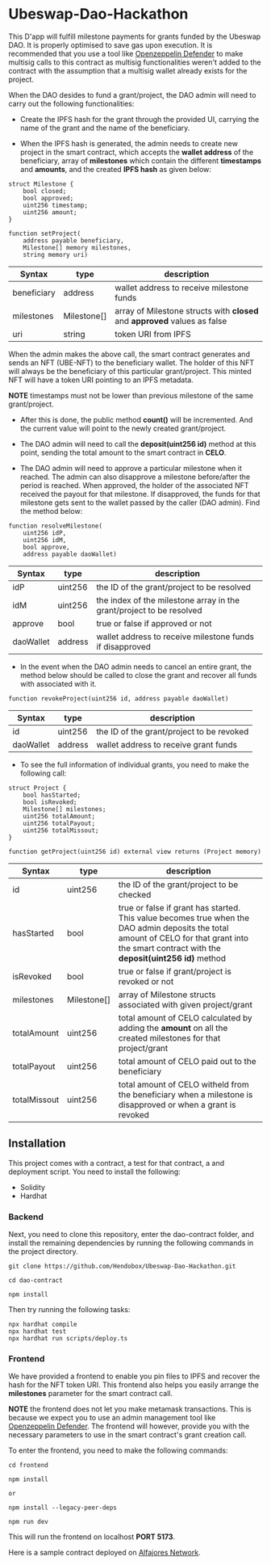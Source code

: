 # Ubeswap-Dao-Hackathon

This D'app will fulfill milestone payments for grants funded by the Ubeswap DAO. It is properly optimised to save gas upon execution. It is recommended that you use a tool like [Openzeppelin Defender](https://defender.openzeppelin.com/) to make multisig calls to this contract as multisig functionalities weren't added to the contract with the assumption that a multisig wallet already exists for the project.

When the DAO desides to fund a grant/project, the DAO admin will need to carry out the following functionalities:

- Create the IPFS hash for the grant through the provided UI, carrying the name of the grant and the name of the beneficiary.

- When the IPFS hash is generated, the admin needs to create new project in the smart contract, which accepts the **wallet address** of the beneficiary, array of **milestones** which contain the different **timestamps** and **amounts**, and the created **IPFS hash** as given below:

```
struct Milestone {
    bool closed;
    bool approved;
    uint256 timestamp;
    uint256 amount;
}

function setProject(
    address payable beneficiary,
    Milestone[] memory milestones,
    string memory uri)
```

| Syntax      | type        | description                                                                 |
| ----------- | ----------- | --------------------------------------------------------------------------- |
| beneficiary | address     | wallet address to receive milestone funds                                   |
| milestones  | Milestone[] | array of Milestone structs with **closed** and **approved** values as false |
| uri         | string      | token URI from IPFS                                                         |

When the admin makes the above call, the smart contract generates and sends an NFT (UBE-NFT) to the beneficiary wallet. The holder of this NFT will always be the beneficiary of this particular grant/project. This minted NFT will have a token URI pointing to an IPFS metadata.

**NOTE** timestamps must not be lower than previous milestone of the same grant/project.

- After this is done, the public method **count()** will be incremented. And the current value will point to the newly created grant/project.

- The DAO admin will need to call the **deposit(uint256 id)** method at this point, sending the total amount to the smart contract in **CELO**.

- The DAO admin will need to approve a particular milestone when it reached. The admin can also disapprove a milestone before/after the period is reached. When approved, the holder of the associated NFT received the payout for that milestone. If disapproved, the funds for that milestone gets sent to the wallet passed by the caller (DAO admin). Find the method below:

```
function resolveMilestone(
    uint256 idP,
    uint256 idM,
    bool approve,
    address payable daoWallet)
```

| Syntax    | type    | description                                                          |
| --------- | ------- | -------------------------------------------------------------------- |
| idP       | uint256 | the ID of the grant/project to be resolved                           |
| idM       | uint256 | the index of the milestone array in the grant/project to be resolved |
| approve   | bool    | true or false if approved or not                                     |
| daoWallet | address | wallet address to receive milestone funds if disapproved             |

- In the event when the DAO admin needs to cancel an entire grant, the method below should be called to close the grant and recover all funds with associated with it.

```
function revokeProject(uint256 id, address payable daoWallet)
```

| Syntax    | type    | description                               |
| --------- | ------- | ----------------------------------------- |
| id        | uint256 | the ID of the grant/project to be revoked |
| daoWallet | address | wallet address to receive grant funds     |

- To see the full information of individual grants, you need to make the following call:

```
struct Project {
    bool hasStarted;
    bool isRevoked;
    Milestone[] milestones;
    uint256 totalAmount;
    uint256 totalPayout;
    uint256 totalMissout;
}

function getProject(uint256 id) external view returns (Project memory)
```

| Syntax       | type        | description                                                                                                                                                                                     |
| ------------ | ----------- | ----------------------------------------------------------------------------------------------------------------------------------------------------------------------------------------------- |
| id           | uint256     | the ID of the grant/project to be checked                                                                                                                                                       |
| hasStarted   | bool        | true or false if grant has started. This value becomes true when the DAO admin deposits the total amount of CELO for that grant into the smart contract with the **deposit(uint256 id)** method |
| isRevoked    | bool        | true or false if grant/project is revoked or not                                                                                                                                                |
| milestones   | Milestone[] | array of Milestone structs associated with given project/grant                                                                                                                                  |
| totalAmount  | uint256     | total amount of CELO calculated by adding the **amount** on all the created milestones for that project/grant                                                                                   |
| totalPayout  | uint256     | total amount of CELO paid out to the beneficiary                                                                                                                                                |
| totalMissout | uint256     | total amount of CELO witheld from the beneficiary when a milestone is disapproved or when a grant is revoked                                                                                    |

## Installation

This project comes with a contract, a test for that contract, a and deployment script. You need to install the following:

- Solidity
- Hardhat

### Backend

Next, you need to clone this repository, enter the dao-contract folder, and install the remaining dependencies by running the following commands in the project directory.

```
git clone https://github.com/Hendobox/Ubeswap-Dao-Hackathon.git

cd dao-contract

npm install
```

Then try running the following tasks:

```
npx hardhat compile
npx hardhat test
npx hardhat run scripts/deploy.ts
```

### Frontend

We have provided a frontend to enable you pin files to IPFS and recover the hash for the NFT token URI. This frontend also helps you easily arrange the **milestones** parameter for the smart contract call.

**NOTE** the frontend does not let you make metamask transactions. This is because we expect you to use an admin management tool like [Openzeppelin Defender](https://defender.openzeppelin.com/). The frontend will however, provide you with the necessary parameters to use in the smart contract's grant creation call.

To enter the frontend, you need to make the following commands:

```
cd frontend

npm install

or

npm install --legacy-peer-deps

npm run dev
```

This will run the frontend on localhost **PORT 5173**.

Here is a sample contract deployed on [Alfajores Network](https://alfajores.celoscan.io/address/0x022fa1f13F01735532881FFfDbb726f73fA9577D#code).
